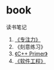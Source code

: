 # book
读书笔记
1. [《专注力》](https://zhuanlan.zhihu.com/p/92249165)
2. 《刻意练习》
3. [《C++ Primer》](https://github.com/Ray-ye/book/tree/master/C%2B%2B%20primer)
4. [《软件工程》](https://github.com/Ray-ye/book/blob/master/%E3%80%8A%E8%BD%AF%E4%BB%B6%E5%B7%A5%E7%A8%8B%E3%80%8B/%E7%9B%AE%E5%BD%95.md#%E8%BD%AF%E4%BB%B6%E5%B7%A5%E7%A8%8B)
